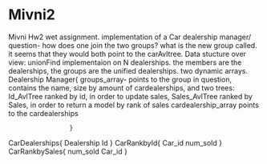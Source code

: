 # Mivni2

Mivni Hw2 wet assignment. 
implementation of a Car dealership manager/
question- how does one join the two groups? what is the new group called. it seems that they
would both point to the carAvltree.
Data stucture over view:
unionFind implementaion on N dealerships. 
                      the members are the dealerships, 
                      the groups are the unified dealerships. 
                      two dynamic arrays. 
  Dealership Manager{
                      groups_array- points to the group in question, 
                        contains the name, size by amount of cardealerships,
                        and two trees:
                        Id_AvlTree ranked by id, in order to update sales,
                        Sales_AvlTree ranked by Sales, in order to 
                        return a model by rank of sales
                      cardealership_array points to the cardealerships
                      
                     }
  CarDealerships{
                  Dealership Id
                }
  CarRankbyId{
      Car_id
      num_sold
      }
  CarRankbySales{
      num_sold
      Car_id
      }
